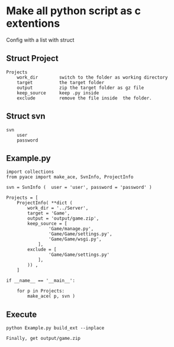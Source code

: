 
Make all python script as c extentions
====

Config with a list with struct

Struct Project
----
	Projects
		work_dir		switch to the folder as working directory
		target			the target folder
		output			zip the target folder as gz file
		keep_source		keep .py inside
		exclude			remove the file inside  the folder.

Struct svn
----
	svn
		user
		password
		

Example.py
----
	import collections
	from pyace import make_ace, SvnInfo, ProjectInfo

	svn = SvnInfo (  user = 'user', password = 'password' )

	Projects = [
		ProjectInfo( **dict (
			work_dir = '../Server',
			target = 'Game',
			output = 'output/game.zip',
			keep_source = [
					'Game/manage.py',
					'Game/Game/settings.py',
					'Game/Game/wsgi.py',
				],
			exclude = [
					'Game/Game/settings.py'
				],
			)) ,
		]        

	if __name__ == '__main__':

		for p in Projects:
			make_ace( p, svn )

		
Execute
----
	python Example.py build_ext --inplace
	
	Finally, get output/game.zip
	
